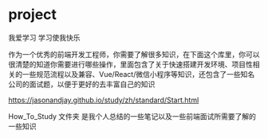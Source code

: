 # project
我爱学习 学习使我快乐  

作为一个优秀的前端开发工程师，你需要了解很多知识，在下面这个库里，你可以很清楚的知道你需要进行哪些操作，里面包含了关于快速搭建开发环境、项目性相关的一些规范流程以及兼容、Vue/React/微信小程序等知识，还包含了一些知名公司的面试题，以便于更好的去丰富自己的知识

https://jasonandjay.github.io/study/zh/standard/Start.html

How_To_Study 文件夹 是我个人总结的一些笔记以及一些前端面试所需要了解的一些知识 
